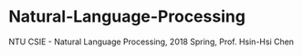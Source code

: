 # Natural-Language-Processing
NTU CSIE - Natural Language Processing, 2018 Spring, Prof. Hsin-Hsi Chen
